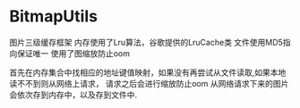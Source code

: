 # BitmapUtils
图片三级缓存框架
内存使用了Lru算法，谷歌提供的LruCache类
文件使用MD5指向保证唯一
使用了图缩放防止oom

首先在内存集合中找相应的地址键值映射，如果没有再尝试从文件读取,如果本地读不不到则从网络上请求，
请求之后会进行缩放防止oom
从网络请求下来的图片会依次存到内存中，以及存到文件中.
